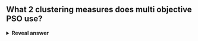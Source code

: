 ## What 2 clustering measures does multi objective PSO use?
<details>
<summary><b>Reveal answer</b></summary>
- Hierarchical clustering<br>- Crowding distance
</details>
